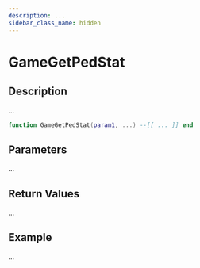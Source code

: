```yaml
---
description: ...
sidebar_class_name: hidden
---
```


# GameGetPedStat

## Description

...

```lua
function GameGetPedStat(param1, ...) --[[ ... ]] end
```

## Parameters

...

## Return Values

...

## Example

...

